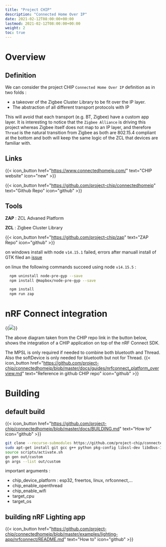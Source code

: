 ```yaml
---
title: "Project CHIP"
description: "Connected Home Over IP"
date: 2021-02-12T08:00:00+00:00
lastmod: 2021-02-12T08:00:00+00:00
weight: 2
toc: true
---
```

# Overview
## Definition

We can consider the project CHIP `Connected Home Over IP` definition as in two folds :
* a takeover of the Zigbee Cluster Library to be fit over the IP layer.
* The abstraction of all different transport protocols with IP

This will avoid that each transport (e.g. BT, Zigbee) have a custom app layer. It is interesting to notice that the `Zigbee Alliance` is driving this project whereas Zigbee itself does not map to an IP layer, and therefore `Thread` is the natural transition from Zigbee as both are 802.15.4 compliant at the bottom and both will keep the same logic of the ZCL that devices are familiar with.

## Links

{{< icon_button href="https://www.connectedhomeip.com/" text="CHIP website" icon="new" >}}

{{< icon_button href="https://github.com/project-chip/connectedhomeip" text="Github Repo" icon="github" >}}

## Tools

**ZAP** : ZCL Advaned Platform

**ZCL** : Zigbee Cluster Library

{{< icon_button href="https://github.com/project-chip/zap" text="ZAP Repo" icon="github" >}}

on windows install with node `v14.15.1` failed, errors after manuall install of GTK filed an [issue](https://github.com/project-chip/zap/issues/101)

on linux the following commands succeed using node `v14.15.5` :

```bash
  npm uninstall node-pre-gyp --save
  npm install @mapbox/node-pre-gyp --save

  npm install
  npm run zap
```

# nRF Connect integration
{{<image src="/images/thread_sensortag/chip_nrfconnect_overview_simplified.svg" >}}

The above diagram taken from the CHIP repo link in the button below, shows the integration of a CHIP application on top of the nRF Connect SDK.

The MPSL is only required if needed to combine both bluetooth and Thread. Also the softDevice is only needed for bluetooth but not for Thread.
{{< icon_button href="https://github.com/project-chip/connectedhomeip/blob/master/docs/guides/nrfconnect_platform_overview.md" text="Reference in github CHIP repo" icon="github" >}}


# Building
## default build
{{< icon_button href="https://github.com/project-chip/connectedhomeip/blob/master/docs/BUILDING.md" text="How to" icon="github" >}}

```bash
git clone --recurse-submodules https://github.com/project-chip/connectedhomeip.git
sudo apt-get install git gcc g++ python pkg-config libssl-dev libdbus-1-dev libglib2.0-dev libavahi-client-dev ninja-build python3-venv python3-dev unzip
source scripts/activate.sh
gn gen out/custom
gn args --list out/custom
```
important arguments :
* chip_device_platform : esp32, freertos, linux, nrfconnect,...
* chip_enable_openthread
* chip_enable_wifi
* target_cpu
* target_os

## building nRF Lighting app

{{< icon_button href="https://github.com/project-chip/connectedhomeip/blob/master/examples/lighting-app/nrfconnect/README.md" text="How to" icon="github" >}}





